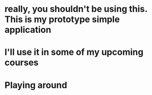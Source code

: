 # really, you shouldn't be using this. This is my prototype simple application
# I'll use it in some of my upcoming courses
# Playing around
